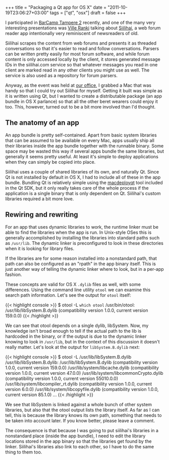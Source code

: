 +++
title = "Packaging a Qt app for OS X"
date = "2011-10-19T23:06:27+03:00"
tags = ["qt", "osx"]
draft = false
+++

I participated in [BarCamp Tampere 2](http://barcamp.org/w/page/39167337/BarCampTampere2) recently, and one of
the many very interesting presentations was [Ville Ranki](http://www.modeemi.fi/~cosmo) talking about
[Siilihai](http://siilihai.com/), a web forum reader app intentionally very
reminiscent of newsreaders of old.

<!--more-->

Siilihai scrapes the content from web forums and presents it as threaded
conversations so that it's easier to read and follow conversations. Parsers
can be written pretty easily for most forum software, and while forum content
is only accessed locally by the client, it stores generated message IDs in the
siilihai.com service so that whatever messages you read in one client are
marked read in any other clients you might use as well. The service is also
used as a repository for forum parsers.

Anyway, as the event was held at [our office](http://www.futurice.com), I
grabbed a Mac that was handy so that I could try out Siilihai for myself.
Getting it built was simple as it is written using Qt, but I wanted to create
a distributable package (an app bundle in OS X parlance) so that all the other
beret wearers could enjoy it too. This, however, turned out to be a bit more
involved than I'd thought.

## The anatomy of an app

An app bundle is pretty self-contained. Apart from basic system libraries that
can be assumed to be available on every Mac, apps usually ship all their
libraries inside the app bundle together with the runnable binary. Some space
may be wasted this way if several apps bundle the same libraries, but
generally it seems pretty useful. At least it's simple to deploy applications
when they can simply be copied into place.

Siilihai uses a couple of shared libraries of its own, and naturally Qt. Since
Qt is not installed by default in OS X, I had to include all of these in the
app bundle. Bundling Qt is relatively simple using the
[macdeployqt](http://doc.qt.nokia.com/stable/deployment-mac.html) tool
included in the Qt SDK, but it only really takes care of the whole process if
the application is a single binary that is only dependent on Qt. Siilihai's
custom libraries required a bit more love.

## Rewiring and rewriting

For an app that uses dynamic libraries to work, the runtime linker must be
able to find the libraries when the app is run. In Unix-style OSes this is
generally accomplished by installing the libraries into standard paths such as
`/usr/lib`. The dynamic linker is preconfigured to look in these directories
when it is looking for library files.

If the libraries are for some reason installed into a nonstandard path, that
path can also be configured as an "rpath" in the app binary itself. This is
just another way of telling the dynamic linker where to look, but in a per-app
fashion.

These concepts are valid for OS X `.dylib` files as well, with some
differences. Using the command line utility `otool` we can examine this
search path information. Let's see the output for `otool` itself:

{{< highlight console >}}
$ otool -L `which otool`
/usr/bin/otool:
    /usr/lib/libSystem.B.dylib (compatibility version 1.0.0, current version 159.0.0)
{{< /highlight >}}

We can see that otool depends on a single dylib, libSystem. Now, my knowledge
isn't broad enough to tell if the actual path to the lib is hardcoded in the
binary, or if the output is due to the dynamic linker knowing to look in
`/usr/lib`, but in the context of this discussion it doesn't really matter.
Let's look at the output for `libSystem.B.dylib` next:

{{< highlight console >}}
$ otool -L /usr/lib/libSystem.B.dylib
/usr/lib/libSystem.B.dylib:
    /usr/lib/libSystem.B.dylib (compatibility version 1.0.0, current version 159.0.0)
    /usr/lib/system/libcache.dylib (compatibility version 1.0.0, current version 47.0.0)
    /usr/lib/system/libcommonCrypto.dylib (compatibility version 1.0.0, current version 55010.0.0)
    /usr/lib/system/libcompiler_rt.dylib (compatibility version 1.0.0, current version 6.0.0)
    /usr/lib/system/libcopyfile.dylib (compatibility version 1.0.0, current version 85.1.0)
    ...
{{< /highlight >}}

We see that libSystem is linked against a whole bunch of other system
libraries, but also that the otool output lists the library itself. As far as
I can tell, this is because the library knows its own path, something that
needs to be taken into account later. If you know better, please leave a
comment.

The consequence is that because I was going to put siilihai's libraries in a
nonstandard place (inside the app bundle), I need to edit the library
locations stored in the app binary so that the libraries get found by the
linker. Siilihai's libraries also link to each other, so I have to do the same
thing to them too.
